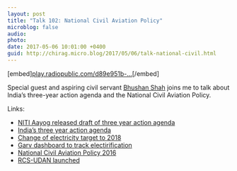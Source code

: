 ```yaml
---
layout: post
title: "Talk 102: National Civil Aviation Policy"
microblog: false
audio: 
photo: 
date: 2017-05-06 10:01:00 +0400
guid: http://chirag.micro.blog/2017/05/06/talk-national-civil.html
---
```

[embed][play.radiopublic.com/d89e951b-...](https://play.radiopublic.com/d89e951b-0eab-4f51-8792-2f51c5c8f2e5/ep/s1!fa85ccb3484de3f25c1d199c2fc2f4bbb6e2f729)[/embed]
<p>Special guest and aspiring civil servant <a href="https://twitter.com/bhs7rocks" target="_blank">Bhushan Shah</a> joins me to talk about India’s three-year action agenda and the National Civil Aviation Policy.</p>
<p>Links:</p>
<ul>
<li><a href="https://ekdrishti.in/indias-three-year-action-agenda-4c5ad8dbd390" target="_blank">NITI Aayog released draft of three year action agenda</a></li>
<li><a href="http://niti.gov.in/writereaddata/files/coop/ActionPlan.pdf" target="_blank">India’s three year action agenda</a></li>
<li><a href="https://mobile.twitter.com/airnewsalerts/status/859765384932622341" target="_blank">Change of electricity target to 2018</a></li>
<li><a href="http://garv.gov.in/garv2/dashboard" target="_blank">Garv dashboard to track electirification</a></li>
<li><a href="http://www.civilaviation.gov.in/sites/default/files/Final_NCAP_2016_15-06-2016-2_1.pdf" target="_blank">National Civil Aviation Policy 2016</a></li>
<li><a href="https://ekdrishti.in/rcs-udan-launched-ced7c69b5a2a" target="_blank">RCS-UDAN launched</a></li>
</ul>
